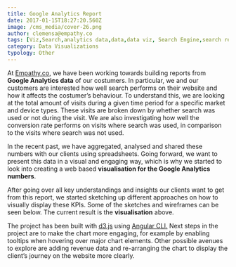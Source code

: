 ```yaml
---
title: Google Analytics Report
date: 2017-01-15T18:27:20.560Z
image: /cms_media/cover-26.png
author: clemensa@empathy.co
tags: [Viz,Search,analytics data,data,data viz, Search Engine,search result,Data visualisation,Data visualization,infographics,analytics,ecommerce]
category: Data Visualizations
typology: Other
---
```

<iyd-iframe src="https://www.imagineyourdata.com/datavis/ga-html-report-template/" desktop-height="32vw" tablet-height="300px" mobile-height="60vw" framebimg-order="1"></iyd-iframe>

At [Empathy.co](https://www.empathy.co/ "Empathy.co"), we have been working towards building reports from **Google Analytics data** of our costumers. In particular, we and our customers are interested how well search performs on their website and how it affects the costumer’s behaviour. To understand this, we are looking at the total amount of visits during a given time period for a specific market and device types. These visits are broken down by whether search was used or not during the visit. We are also investigating how well the conversion rate performs on visits where search was used, in comparison to the visits where search was not used.

In the recent past, we have aggregated, analysed and shared these numbers with our clients using spreadsheets. Going forward, we want to present this data in a visual and engaging way, which is why we started to look into creating a web based **visualisation for the Google Analytics numbers**.

After going over all key understandings and insights our clients want to get from this report, we started sketching up different approaches on how to visually display these KPIs. Some of the sketches and wireframes can be seen below. The current result is the **visualisation** above.

The project has been built with [d3.js](https://github.com/d3/ "d3.js") using [Angular CLI.](https://cli.angular.io/ "Angular CLI") Next steps in the project are to make the chart more engaging, for example by enabling tooltips when hovering over major chart elements. Other possible avenues to explore are adding revenue data and re-arranging the chart to display the client’s journey on the website more clearly.
